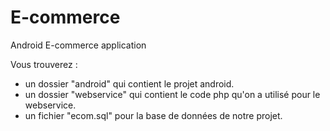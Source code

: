 # E-commerce
Android E-commerce application

Vous trouverez  :
* un dossier "android" qui contient le projet android.
* un dossier "webservice" qui contient le code php qu'on a utilisé pour le webservice.
* un fichier "ecom.sql" pour la base de données de notre projet.
